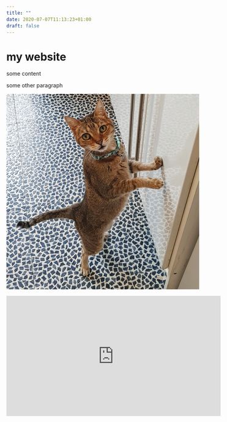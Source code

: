 ```yaml
---
title: ""
date: 2020-07-07T11:13:23+01:00
draft: false
---
```


# my website

some content

some other paragraph

![tina](tina.jpg)

<iframe width="560" height="315" src="https://www.youtube.com/embed/EQ-xYp4IJsk" frameborder="0" allow="accelerometer; autoplay; encrypted-media; gyroscope; picture-in-picture" allowfullscreen></iframe>